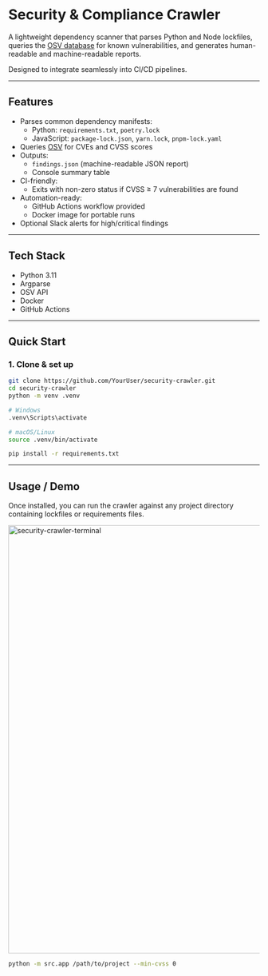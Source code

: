 # Security & Compliance Crawler

A lightweight dependency scanner that parses Python and Node lockfiles, queries the [OSV database](https://osv.dev/) for known vulnerabilities, and generates human-readable and machine-readable reports.  

Designed to integrate seamlessly into CI/CD pipelines.

---

## Features
- Parses common dependency manifests:
  - Python: `requirements.txt`, `poetry.lock`
  - JavaScript: `package-lock.json`, `yarn.lock`, `pnpm-lock.yaml`
- Queries [OSV](https://osv.dev) for CVEs and CVSS scores
- Outputs:
  - `findings.json` (machine-readable JSON report)
  - Console summary table
- CI-friendly:
  - Exits with non-zero status if CVSS ≥ 7 vulnerabilities are found
- Automation-ready:
  - GitHub Actions workflow provided
  - Docker image for portable runs
- Optional Slack alerts for high/critical findings

---

## Tech Stack
- Python 3.11
- Argparse
- OSV API
- Docker
- GitHub Actions

---

## Quick Start

### 1. Clone & set up
```bash
git clone https://github.com/YourUser/security-crawler.git
cd security-crawler
python -m venv .venv

# Windows
.venv\Scripts\activate

# macOS/Linux
source .venv/bin/activate

pip install -r requirements.txt
```

---

## Usage / Demo

Once installed, you can run the crawler against any project directory containing lockfiles or requirements files.

<img width="1891" height="857" alt="security-crawler-terminal" src="https://github.com/user-attachments/assets/e7e76d3d-7902-4d13-8851-9e18b12710f7" />


```bash
python -m src.app /path/to/project --min-cvss 0
